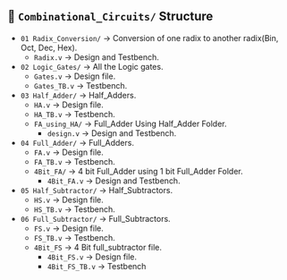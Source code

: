 ## 📂 `Combinational_Circuits/` Structure  
- `01 Radix_Conversion/` → Conversion of one radix to another radix(Bin, Oct, Dec, Hex).
  - `Radix.v` → Design and Testbench.
- `02 Logic_Gates/` → All the Logic gates.
  - `Gates.v` → Design file.
  - `Gates_TB.v` → Testbench.
- `03 Half_Adder/` → Half_Adders.
  - `HA.v` → Design file.
  - `HA_TB.v` → Testbench.
  - `FA_using_HA/` → Full_Adder Using Half_Adder Folder.
    - `design.v` → Design and Testbench.
- `04 Full_Adder/` → Full_Adders.
  - `FA.v` → Design file.
  - `FA_TB.v` → Testbench.
  - `4Bit_FA/` → 4 bit Full_Adder using 1 bit Full_Adder Folder.
    - `4Bit_FA.v` → Design and Testbench.
- `05 Half_Subtractor/` → Half_Subtractors.
  - `HS.v` → Design file.
  - `HS_TB.v` → Testbench.
- `06 Full_Subtractor/` → Full_Subtractors.
  - `FS.v` → Design file.
  - `FS_TB.v` → Testbench.
  - `4Bit_FS` → 4 Bit full_subtractor file.
    - `4Bit_FS.v` → Design file.
    - `4Bit_FS_TB.v` → Testbench
